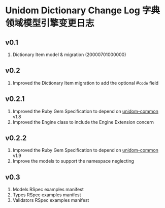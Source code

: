 # Unidom Dictionary Change Log 字典领域模型引擎变更日志

## v0.1
1. Dictionary Item model & migration (20000701000000)

## v0.2
1. Improved the Dictionary Item migration to add the optional #``code`` field

## v0.2.1
1. Improved the Ruby Gem Specification to depend on [unidom-common](https://github.com/topbitdu/unidom-common) v1.8
2. Improved the Engine class to include the Engine Extension concern

## v0.2.2
1. Improved the Ruby Gem Specification to depend on [unidom-common](https://github.com/topbitdu/unidom-common) v1.9
2. Improve the models to support the namespace neglecting

## v0.3
1. Models RSpec examples manifest
2. Types RSpec examples manifest
3. Validators RSpec examples manifest
